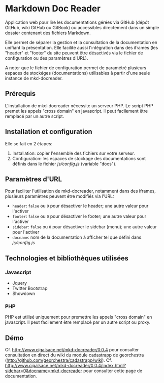 # Markdown Doc Reader

Application web pour lire les documentations gérées via GitHub (dépôt GitHub, wiki GitHub ou GitBook) ou accessibles directement dans un simple dossier contenant des fichiers Markdown.

Elle permet de séparer la gestion et la consultation de la documentation en unifiant la présentation. Elle facilite aussi l'intégration dans des iframes (les "header" et "footer" du site peuvent être désactivés via le fichier de configuration ou des paramètres d'URL).

A noter que le fichier de configuration permet de paramétré plusieurs espaces de stockéges (documentations) utilisables à partir d'une seule instance de mkd-docreader.

## Prérequis

L'installation de mkd-docreader nécessite un serveur PHP. Le script PHP premet les appels "cross domain" en javascript. Il peut facilement être remplacé par un autre script.

## Installation et configuration

Elle se fait en 2 étapes:

1. Installation: copier l'ensemble des fichiers sur votre serveur.
2. Configuration: les espaces de stockage des documentations sont définis dans le fichier _js/config.js_ (variable "docs").

## Paramètres d'URL

Pour faciliter l'utilisation de mkd-docreader, notamment dans des iframes, plusieurs paramètres peuvent être modifiés via l'URL:

- `header`: `false` ou `0` pour désactiver le header; une autre valeur pour l'activer
- `footer`: `false` ou `0` pour désactiver le footer; une autre valeur pour l'activer
- `sidebar`: `false` ou `0` pour désactiver le sidebar (menu); une autre valeur pour l'activer
- `docname`: nom de la documentation à afficher tel que défini dans _js/config.js_

## Technologies et bibliothèques utilisées

### Javascript

- Jquery
- Twitter Bootstrap
- Showdown

### PHP

PHP est utilisé uniquement pour premettre les appels "cross domain" en javascript. Il peut facilement être remplacé par un autre script ou proxy.

## Démo

Cf. <http://www.cigalsace.net/mkd-docreader/0.0.4> pour consulter consultation en direct du wiki du module cadastrapp de georchestra (<http://github.com/georchestra/cadastrapp/wiki>). Cf. <http://www.cigalsace.net/mkd-docreader/0.0.4/index.html?sidebar=0&docname=mkd-docreader> pour consulter cette page de documentation.
